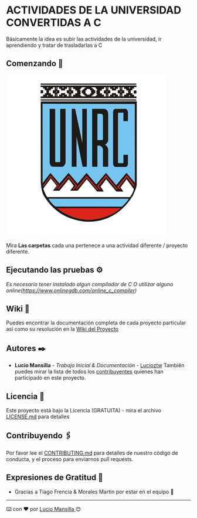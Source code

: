 # ACTIVIDADES DE LA UNIVERSIDAD CONVERTIDAS A C

Básicamente la idea es subir las actividades de la universidad, ir aprendiendo y tratar de trasladarlas a C

## Comenzando 🚀
![Unrc Logo](https://raw.githubusercontent.com/LUCIOZTW/UNRC-Projects/master/Imagenes/logo-universidad-nacional-de-rio-cuarto.png)

Mira **Las carpetas** cada una pertenece a una actividad diferente / proyecto diferente.

## Ejecutando las pruebas ⚙️

_Es necesario tener instalado algun compilador de C_
_O utilizar alguno online(https://www.onlinegdb.com/online_c_compiler)_

## Wiki 📖

Puedes encontrar la documentación completa de cada proyecto particular asi como su resolución en la  [Wiki del Proyecto](https://github.com/tu/Lucioztw/wiki)

## Autores ✒️

* **Lucio Mansilla** - *Trabajo Inicial & Documentación* - [Lucioztw](https://github.com/Lucioztw)
También puedes mirar la lista de todos los [contribuyentes](https://github.com/your/project/contributors) quíenes han participado en este proyecto. 

## Licencia 📄

Este proyecto está bajo la Licencia (GRATUITA) - mira el archivo [LICENSE.md](LICENSE.md) para detalles

## Contribuyendo 🖇️

Por favor lee el [CONTRIBUTING.md](https://gist.github.com/Lucioztw/xxxxxx) para detalles de nuestro código de conducta, y el proceso para enviarnos pull requests.

## Expresiones de Gratitud 🎁

* Gracias a Tiago Frencia & Morales Martin por estar en el equipo 📢
---
⌨️ con ❤️ por [Lucio Mansilla ](https://github.com/Lucioztw) 😊

